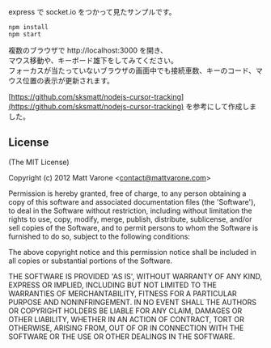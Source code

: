 express で socket.io をつかって見たサンプルです。

    npm install
    npm start

複数のブラウザで http://localhost:3000 を開き、<br/>
マウス移動や、キーボード雄下をしてみてください。<br/>
フォーカスが当たっていないブラウザの画面中でも接続車数、キーのコード、マウス位置の表示が更新されます。<br/>

[https://github.com/sksmatt/nodejs-cursor-tracking](https://github.com/sksmatt/nodejs-cursor-tracking)
を参考にして作成しました。

## License 

(The MIT License)

Copyright (c) 2012 Matt Varone &lt;contact@mattvarone.com&gt;

Permission is hereby granted, free of charge, to any person obtaining
a copy of this software and associated documentation files (the
'Software'), to deal in the Software without restriction, including
without limitation the rights to use, copy, modify, merge, publish,
distribute, sublicense, and/or sell copies of the Software, and to
permit persons to whom the Software is furnished to do so, subject to
the following conditions:

The above copyright notice and this permission notice shall be
included in all copies or substantial portions of the Software.

THE SOFTWARE IS PROVIDED 'AS IS', WITHOUT WARRANTY OF ANY KIND,
EXPRESS OR IMPLIED, INCLUDING BUT NOT LIMITED TO THE WARRANTIES OF
MERCHANTABILITY, FITNESS FOR A PARTICULAR PURPOSE AND NONINFRINGEMENT.
IN NO EVENT SHALL THE AUTHORS OR COPYRIGHT HOLDERS BE LIABLE FOR ANY
CLAIM, DAMAGES OR OTHER LIABILITY, WHETHER IN AN ACTION OF CONTRACT,
TORT OR OTHERWISE, ARISING FROM, OUT OF OR IN CONNECTION WITH THE
SOFTWARE OR THE USE OR OTHER DEALINGS IN THE SOFTWARE.
